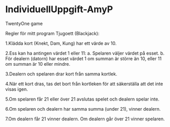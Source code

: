 # IndividuellUppgift-AmyP
TwentyOne game

Regler för mitt program Tjugoett (Blackjack):

1.Klädda kort (Knekt, Dam, Kung) har ett värde av 10.

2.Ess kan ha antingen värdet 1 eller 11: a. Spelaren väljer värdet på esset. b. För dealern (datorn) har esset värdet 1 om summan är större än 10, eller 11 om summan är 10 eller mindre.

3.Dealern och spelaren drar kort från samma kortlek.

4.När ett kort dras, tas det bort från kortleken för att säkerställa att det inte visas igen.

5.Om spelaren får 21 eller över 21 avslutas spelet och dealern spelar inte.

6.Om spelaren och dealern har samma summa (under 21), vinner dealern.

7.Om dealern får 21 vinner dealern. Om dealern går över 21 vinner spelaren.

